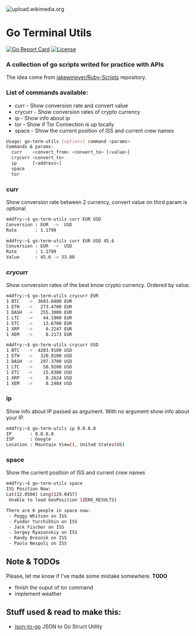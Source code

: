 ![upload.wikimedia.org](https://upload.wikimedia.org/wikipedia/commons/thumb/2/23/Golang.png/240px-Golang.png)

# Go Terminal Utils 

[![Go Report Card](https://goreportcard.com/badge/github.com/m4dfry/go-term-utils)](https://goreportcard.com/report/github.com/m4dfry/go-term-utils)
[![License](http://img.shields.io/badge/license-MIT-red.svg?style=flat)](https://github.com/m4dfry/go-term-utils/blob/master/LICENSE)

### A collection of go scripts writed for practice with APIs
The idea come from 
[jakewmeyer/Ruby-Scripts](https://github.com/jakewmeyer/Ruby-Scripts) repository.

### List of commands available:
 * curr     - Show conversion rate and convert value
 * crycurr  - Show conversion rates of crypto currency
 * ip       - Show info about ip
 * tor      - Show if Tor Connection is up locally
 * space    - Show the current position of ISS and current crew names

```sh
Usage: go-term-utils [options] command <params>
Commands & params:
  curr    <convert_from> <convert_to> [<value>]
  crycurr <convert_to>
  ip      [<address>]
  space
  tor
```
### curr
Show conversion rate between 2 currency, convert value on third param is optional
```sh
m4dfry:~$ go-term-utils curr EUR USD
Conversion : EUR  ->  USD
Rate       : 1.1799

m4dfry:~$ go-term-utils curr EUR USD 45.6
Conversion : EUR  ->  USD
Rate       : 1.1799
Value      : 45.6 -> 53.80
```

### crycurr
Show conversion rates of the best know crypto currency. Ordered by value.
```sh
m4dfry:~$ go-term-utils crycurr EUR
1 BTC   ->  3603.0400 EUR
1 ETH   ->   273.4700 EUR
1 DASH  ->   255.3000 EUR
1 LTC   ->    44.1900 EUR
1 ETC   ->    13.6700 EUR
1 XRP   ->     0.2247 EUR
1 XEM   ->     0.2173 EUR

m4dfry:~$ go-term-utils crycurr USD
1 BTC   ->  4203.9100 USD
1 ETH   ->   320.8100 USD
1 DASH  ->   297.3700 USD
1 LTC   ->    50.9200 USD
1 ETC   ->    15.8300 USD
1 XRP   ->     0.2624 USD
1 XEM   ->     0.2484 USD
```

### ip
Show info about IP passed as argument. With no argument show info about your IP.
```sh
m4dfry:~$ go-term-utils ip 8.8.8.8
IP       : 8.8.8.8
ISP      : Google
Location : Mountain View(), United States(US)
```


### space
Show the current position of ISS and current crew names
```sh
m4dfry:~$ go-term-utils space
ISS Position Now:
Lat(12.0504) Long(129.0457)
 Unable to load GeoPosition (ZERO_RESULTS)

There are 6 people in space now:
 - Peggy Whitson on ISS
 - Fyodor Yurchikhin on ISS
 - Jack Fischer on ISS
 - Sergey Ryazanskiy on ISS
 - Randy Bresnik on ISS
 - Paolo Nespoli on ISS
```

## Note & TODOs
Please, let me know if I've made some mistake somewhere.
**TODO**
* finish the ouput of tor command
* implement weather

## Stuff used & read to make this:
 * [json-to-go](https://mholt.github.io/json-to-go/) JSON to Go Struct Utility

